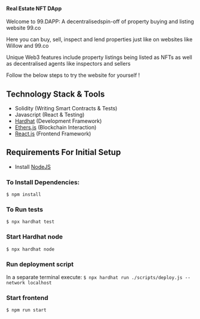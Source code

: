 #### Real Estate NFT DApp ####
Welcome to 99.DAPP: A decentralisedspin-off of property buying and listing website 99.co

Here you can buy, sell, inspect and lend properties just like on websites like Willow and 99.co

Unique Web3 features include property listings being listed as NFTs as well as decentralised agents like inspectors and sellers

Follow the below steps to try the website for yourself !

## Technology Stack & Tools

- Solidity (Writing Smart Contracts & Tests)
- Javascript (React & Testing)
- [Hardhat](https://hardhat.org/) (Development Framework)
- [Ethers.js](https://docs.ethers.io/v5/) (Blockchain Interaction)
- [React.js](https://reactjs.org/) (Frontend Framework)

## Requirements For Initial Setup
- Install [NodeJS](https://nodejs.org/en/)

### To Install Dependencies:
`$ npm install`

###  To Run tests
`$ npx hardhat test`

### Start Hardhat node
`$ npx hardhat node`

### Run deployment script
In a separate terminal execute:
`$ npx hardhat run ./scripts/deploy.js --network localhost`

### Start frontend
`$ npm run start`
